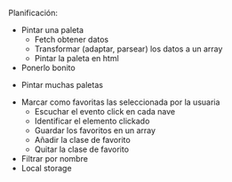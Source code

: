 Planificación:

- Pintar una paleta
  + Fetch obtener datos
  + Transformar (adaptar, parsear) los datos a un array
  + Pintar la paleta en html
- Ponerlo bonito
+ Pintar muchas paletas
- Marcar como favoritas las seleccionada por la usuaria
  - Escuchar el evento click en cada nave
  - Identificar el elemento clickado
  - Guardar los favoritos en un array
  - Añadir la clase de favorito
  - Quitar la clase de favorito
- Filtrar por nombre
- Local storage